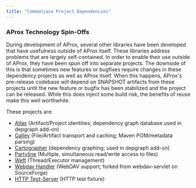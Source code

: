 ```yaml
---
title: "Commonjava Project Dependencies"
---
```


### AProx Technology Spin-Offs

During development of AProx, several other libraries have been developed that have usefulness outside of AProx itself. These libraries address problems that are largely self-contained. In order to enable their use outside of AProx, they have been spun off into separate projects. The downside of this is that sometimes new features or bugfixes require changes in these dependency projects as well as AProx itself. When this happens, AProx's pre-release codebase will depend on SNAPSHOT artifacts from these projects until the new feature or bugfix has been stabilized and the project can be released. While this does inject some build risk, the benefits of reuse make this well worthwhile.

These projects are:

* [Atlas](https://github.com/Commonjava/atlas) (Artifact/Project identities; dependency graph database used in depgraph add-on)
* [Galley](https://github.com/Commonjava/galley) (File/Artifact transport and caching; Maven POM/metadata parsing)
* [Cartographer](https://github.com/Commonjava/cartographer) (dependency graphing; used in depgraph add-on)
* [Partyline](https://github.com/Commonjava/partyline) (Multiple, simultaneous read/write access to files)
* [Weft](https://github.com/Commonjava/weft) (Thread/Executor management)
* [Webdav Handler](https://github.com/Commonjava/webdav-handler) (WebDAV support; forked from webdav-servlet on SourceForge)
* [HTTP Test-Server](https://github.com/Commonjava/http-testserver) (HTTP test fixture)
